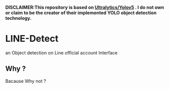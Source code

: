 **DISCLAIMER:This repository is based on [Ultralytics/Yolov5](https://github.com/ultralytics/yolov5) . I do not own or claim to be the creator of their implemented YOLO object detection technology.**

# LINE-Detect
an Object detection on Line official account Interface

## Why ?
Bacause Why not ?
